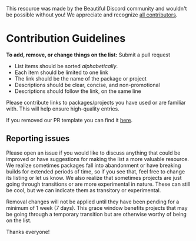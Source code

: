 This resource was made by the Beautiful Discord community and wouldn't be possible without you! We appreciate and recognize [all contributors](https://github.com/beautiful-discord-community/resources/graphs/contributors).


# Contribution Guidelines

**To add, remove, or change things on the list:** Submit a pull request

- List items should be sorted *alphabetically*.
- Each item should be limited to one link
- The link should be the name of the package or project
- Descriptions should be clear, concise, and non-promotional
- Descriptions should follow the link, on the same line

Please contribute links to packages/projects you have used or are familiar with. This will help ensure high-quality entries.

If you removed our PR template you can find it [here](https://github.com/beautiful-discord-community/resources/blob/master/.github/PULL_REQUEST_TEMPLATE.md).

## Reporting issues

Please open an issue if you would like to discuss anything that could be improved or have suggestions for making the list a more valuable resource. We realize sometimes packages fall into abandonment or have breaking builds for extended periods of time, so if you see that, feel free to change its listing or let us know. We also realize that sometimes projects are just going through transitions or are more experimental in nature. These can still be cool, but we can indicate them as transitory or experimental.

Removal changes will not be applied until they have been pending for a minimum of 1 week (7 days). This grace window benefits projects that may be going through a temporary transition but are otherwise worthy of being on the list.

Thanks everyone!
